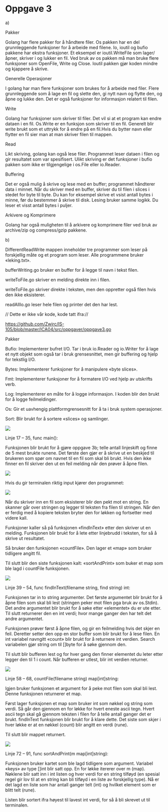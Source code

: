 # Oppgave 3

a)

Pakker

Golang har flere pakker for å håndtere filer. Os pakken har en del grunnleggende funksjoner for å arbeide med filene. Io, ioutil og bufio pakkene har ekstra funksjoner. Et eksempel er ioutil.WriteFile som lager/åpner, skriver i og lukker en fil. Ved bruk av os pakken må man bruke flere funksjoner som OpenFile, Write og Close. Ioutil pakken gjør koden mindre og kjappere å skrive.

Generelle Operasjoner

I golang har man flere funksjoner som brukes for å arbeide med filer. Flere grunnleggende som å lage en fil og slette den, gi nytt navn og flytte den, og åpne og lukke den. Det er også funksjoner for informasjon relatert til filen.

Write

Golang har funksjoner som skriver til filer. Det vil si at et program kan endre dataen i en fil. Os.Write er en funksjon som skriver til en fil. Generelt blir write brukt som et uttrykk for å endre på en fil.Hvis du bytter navn eller flytter en fil sier man at man skriver filen til mappen.

Read

Likt skriving, golang kan også lese filer. Programmet leser dataen i filen og gir resultatet som var spesifisert. Ulikt skriving er det funksjoner i bufio pakken som ikke er tilgjengelige i os.File eller io.Reader.

Buffering

Det er også mulig å skrive og lese med en buffer; programmet håndterer data i minnet. Når du skriver med en buffer, skriver du til filen i slices i stedet for byte til byte. Du kan for eksempel skrive et vsist antall bytes i minne, før du bestemmer å skrive til disk. Lesing bruker samme logikk. Du leser et visst antall bytes i puljer.

Arkivere og Komprimere

Golang har også muligheten til å arkivere og komprimere filer ved bruk av archive/zip og compress/gzip pakkene.

b)

DifferentReadWrite mappen inneholder tre programmer som leser på forskjellig måte og et program som leser. Alle programmene bruker «leking.txt».

bufferWriting.go bruker en buffer for å legge til navn i tekst filen.

writeToFile.go skriver en melding direkte inn i filen.

writeToFile.go skriver direkte i teksten, men den oppretter også filen hvis den ikke eksisterer.

readAllIo.go leser hele filen og printer det den har lest.

// Dette er ikke vår kode, kode tatt ifra://

https://github.com/Zwirc/IS-105/blob/master/ICA04/src/oppgaver/oppgave3.go

Pakker

Bufio: Implementerer bufret I/O. Tar i bruk io.Reader og io.Writer for å lage et nytt objekt som også tar i bruk grensesnittet, men gir buffering og hjelp for tekstlig I/O.

Bytes: Implementerer funksjoner for å manipulere «byte slices».

Fmt: Implementerer funksjoner for å formatere I/O ved hjelp av utskrifts verb.

Log: Implementerer en måte for å logge informasjon. I koden blir den brukt for å logge feilmeldinger.

Os: Gir et uavhengig plattformgrensesnitt for å ta i bruk system operasjoner.

Sort: Blir brukt for å sortere «slices» og samlinger.

![](images/bilde1.png)

Linje 17 – 35, func main():

Funksjonen blir brukt for å gjøre oppgave 3b; telle antall linjeskift og finne de 5 mest brukte runene. Det første den gjør er å skrive ut en beskjed til brukeren som spør om navnet til en fil som skal bli brukt. Hvis den ikke finner en fil skriver den ut en feil melding når den prøver å åpne filen.

![](images/dokubilde1.png)

Hvis du gir terminalen riktig input kjører den programmet:

![](images/dokubilde2.png)

Når du skriver inn en fil som eksisterer blir den pekt mot en string. En skanner går over stringen og legger til teksten fra filen til stringen. Når den er ferdig med å kopiere teksten bryter den for løkken og fortsetter med videre kall.

Funksjoner kaller så på funksjonen «findInText» etter den skriver ut en melding. Funksjonen blir brukt for å lete etter linjebrudd i teksten, for så å skrive ut resultatet.

Så bruker den funksjonen «countFile». Den lager et «map» som bruker tidligere angitt fil.

Til slutt blir den siste funksjonen kalt: «sortAndPrint» som buker et map som ble lagd i countFile funksjonen.

![](images/bilde2.png)

Linje 39 – 54, func findInText(filename string, find string) int:

Funksjonen tar in to string argumenter. Det første argumentet blir brukt for å åpne filen som skal bli lest (stringen peker mot filen pga bruk av os.Stdin). Det andre argumentet blir brukt for å søke etter «elementet» du er ute etter. Til slutt returnerer den en int verdi; hvor mange ganger den har telt det andre argumentet.

Funksjonen prøver først å åpne filen, og gir en feilmelding hvis det skjer en feil. Deretter setter den opp en stor buffer som blir brukt for å lese filen. En int variabel navngitt «count» blir brukt for å returnere int verdien. Search variabelen gjør string om til []byte for å søke gjennom den.

Til slutt blir bufferen lest og for hver gang den finner elementet du leter etter legger den til 1 i count. Når bufferen er utlest, blir int verdien returner.

![](images/bilde3.png)

Linje 58 – 68, countFile(filename string) map[int]string:

Igjen bruker funksjonen et argument for å peke mot filen som skal bli lest. Denne funksjonen returnerer et map.

Først lager funksjonen et map som bruker int som nøkkel og string som verdi. Så går den gjennom en for løkke for hvert eneste ascii tegn. Hvert ascii tegn skal gå gjennom teksten i filen for å telle antall ganger det er brukt. findInText funksjonen blir brukt for å klare dette. Det siste som skjer i hver løkke er at en nøkkel (count) blir angitt en verdi (rune).

Til slutt blir mappet returnert.

![](images/bilde4.png)

Linje 72 – 91, func sortAndPrint(m map[int]string):

Funksjonen bruker kartet som ble lagd tidligere som argument. Variabel «keys» av type []int blir satt opp. En for løkke itererer over m (map). Nøklene blir satt inn i int listen og hver verdi for en string tilføyd (en spesial regel gir lov til at en string kan bli tilføyd i en liste av forskjellig type). Nå er det lagd en liste som har antall ganger telt (int) og hvilket element som er blitt telt (rune).

Listen blir sortert ifra høyest til lavest int verdi, for så å bli skrevet ut til terminalen.
